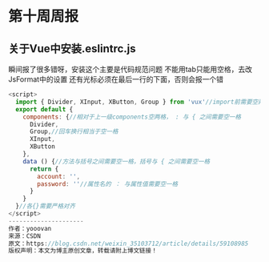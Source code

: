 # 第十周周报
## 关于Vue中安装.eslintrc.js
瞬间报了很多错呀，安装这个主要是代码规范问题
不能用tab只能用空格，去改JsFormat中的设置
还有光标必须在最后一行的下面，否则会报一个错
``` js
<script>
  import { Divider, XInput, XButton, Group } from 'vux'//import前需要空两格，与{之间需要空一格
  export default {
    components: {//相对于上一级components空两格， : 与 { 之间需要空一格
      Divider,
      Group,//回车换行相当于空一格
      XInput,
      XButton
    },
    data () {//方法与括号之间需要空一格，括号与 { 之间需要空一格
      return {
        account: '',
        password: ''//属性名的 ： 与属性值需要空一格
      }
    }
  }//各{}需要严格对齐
</script>
--------------------- 
作者：yooovan 
来源：CSDN 
原文：https://blog.csdn.net/weixin_35103712/article/details/59108985 
版权声明：本文为博主原创文章，转载请附上博文链接！
```
